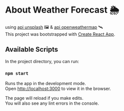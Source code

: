 # About Weather Forecast :sun_behind_rain_cloud: <br/>
using [api unsplash](https://unsplash.com/developers) :framed_picture: & [api openweathermap](https://openweathermap.org/api) :artificial_satellite: <br />
This project was bootstrapped with [Create React App](https://github.com/facebook/create-react-app).

## Available Scripts

In the project directory, you can run:

### `npm start`

Runs the app in the development mode.<br />
Open [http://localhost:3000](http://localhost:3000) to view it in the browser.

The page will reload if you make edits.<br />
You will also see any lint errors in the console.
